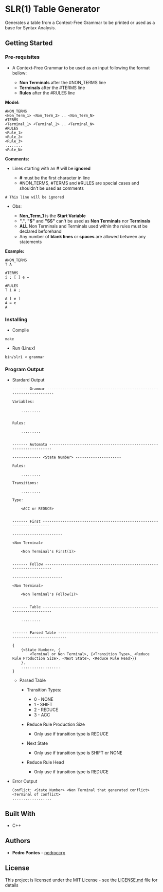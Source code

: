 # SLR(1) Table Generator

Generates a table from a Context-Free Grammar to be printed or used as a base for Syntax Analysis.

## Getting Started

### Pre-requisites

- A Context-Free Grammar to be used as an input following the format bellow:
  
  * **Non Terminals** after the #NON_TERMS line
  * **Terminals** after the #TERMS line
  * **Rules** after the #RULES line

**Model:**

```
#NON_TERMS
<Non_Term_1> <Non_Term_2> .. <Non_Term_N>
#TERMS
<Terminal_1> <Terminal_2> .. <Terminal_N>
#RULES
<Rule_1>
<Rule_2>
<Rule_3>
........
<Rule_N>
```

**Comments:**

- Lines starting with an **#** will be **ignored** 

  * **#** must be the first character in line
  * #NON_TERMS, #TERMS and #RULES are special cases and shouldn't be used as comments

```
# This line will be ignored
```

- Obs:

  * **Non_Term_1** is the **Start Variable**
  * **"."**, **"$"** and **"SS"** can't be used as **Non Terminals** nor **Terminals**
  * **ALL** Non Terminals and Terminals used within the rules must be declared beforehand
  * Any number of **blank lines** or **spaces** are allowed between any statements
  
**Example:**

```
#NON_TERMS
T A

#TERMS
i ; [ ] e =

#RULES
T i A ;

A [ e ]
A = e
A 
```

### Installing

* Compile
```
make
```

* Run (Linux)
```
bin/slr1 < grammar
```

### Program Output

* Stardard Output
    ```
    ------- Grammar ----------------------------------------------------------------------

    Variables:

        .........


    Rules:

        .........


    ------- Automata --------------------------------------------------------------------

    ------------- <State Number> ---------------------

    Rules: 

        .........

    Transitions: 

        .........

    Type: 

        <ACC or REDUCE>


    ------- First ----------------------------------------------------------------------

    -----------------------

    <Non Terminal>

        <Non Terminal's First(1)>


    ------- Follow ----------------------------------------------------------------------

    -----------------------

    <Non Terminal>

        <Non Terminal's Follow(1)>


    ------- Table -----------------------------------------------------------------------

        .........


    ------- Parsed Table -----------------------------------------------------------------------

    {
        {<State Number>, {
            <Terminal or Non Terminal>, {<Transition Type>, <Reduce Rule Production Size>, <Next State>, <Reduce Rule Head>}}
        },
        ..................
    }

    ```

    * Parsed Table

        * Transition Types:
            
            * 0 - NONE
            * 1 - SHIFT
            * 2 - REDUCE
            * 3 - ACC

        * Reduce Rule Production Size

            * Only use if transition type is REDUCE
            
        * Next State

            * Only use if transition type is SHIFT or NONE
            
        * Reduce Rule Head

            * Only use if transition type is REDUCE 


* Error Output
   
    ```
    Conflict: <State Number> <Non Terminal that generated conflict> <Terminal of conflict>
    ..................
    ```

## Built With

* C++

## Authors

* **Pedro Pontes** - [pedroccrp](https://github.com/pedroccrp)

## License

This project is licensed under the MIT License - see the [LICENSE.md](LICENSE.md) file for details
